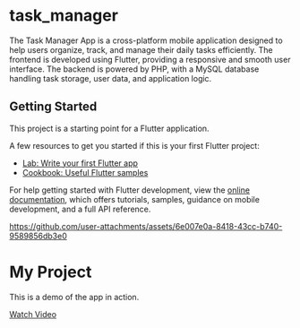 # task_manager

The Task Manager App is a cross-platform mobile application designed to help users organize, track, and manage their daily tasks efficiently. The frontend is developed using Flutter, providing a responsive and smooth user interface. The backend is powered by PHP, with a MySQL database handling task storage, user data, and application logic.

## Getting Started

This project is a starting point for a Flutter application.

A few resources to get you started if this is your first Flutter project:

- [Lab: Write your first Flutter app](https://docs.flutter.dev/get-started/codelab)
- [Cookbook: Useful Flutter samples](https://docs.flutter.dev/cookbook)

For help getting started with Flutter development, view the
[online documentation](https://docs.flutter.dev/), which offers tutorials,
samples, guidance on mobile development, and a full API reference.

https://github.com/user-attachments/assets/6e007e0a-8418-43cc-b740-9589856db3e0
# My Project

This is a demo of the app in action.

[Watch Video]([https://user-images.githubusercontent.com/.../your_video.mp4](https://github.com/user-attachments/assets/6e007e0a-8418-43cc-b740-9589856db3e0))
